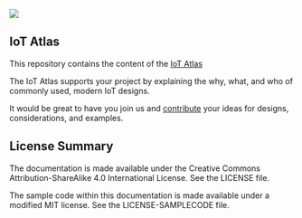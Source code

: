 ![](https://codebuild.us-west-2.amazonaws.com/badges?uuid=eyJlbmNyeXB0ZWREYXRhIjoiTmR3cllNQ09temo0MXVWU0JnWUswL09LeTdCRmM1QTZyTHAwVElRVHNIaDh2b3NRME1FRU85V2w3cmg2aWFJWlpPM1I5Z1JtcW0wU2FZV1U0SmxFNWNFPSIsIml2UGFyYW1ldGVyU3BlYyI6ImsrNTlZVHlMSHpCcjVFSngiLCJtYXRlcmlhbFNldFNlcmlhbCI6MX0%3D&branch=master)
## IoT Atlas

This repository contains the content of the [IoT Atlas](http://iotatlas.net) 

The IoT Atlas supports your project by explaining the why, what, and who of commonly used, modern IoT designs.

It would be great to have you join us and [contribute](https://github.com/aws/iot-atlas/blob/master/CONTRIBUTING.md) your ideas for designs, considerations, and examples. 

## License Summary

The documentation is made available under the Creative Commons Attribution-ShareAlike 4.0 International License. See the LICENSE file.

The sample code within this documentation is made available under a modified MIT license. See the LICENSE-SAMPLECODE file.
